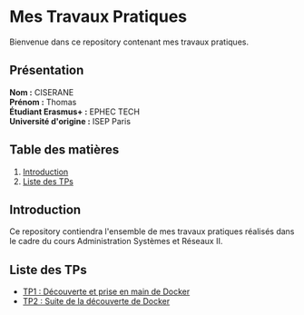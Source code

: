 # Mes Travaux Pratiques

Bienvenue dans ce repository contenant mes travaux pratiques.

## Présentation

**Nom :** CISERANE<br>
**Prénom :** Thomas<br>
**Étudiant Erasmus+ :** EPHEC TECH<br>
**Université d'origine :** ISEP Paris

## Table des matières

1. [Introduction](#introduction)
2. [Liste des TPs](#liste-des-tps)

## Introduction

Ce repository contiendra l'ensemble de mes travaux pratiques réalisés dans le cadre du cours Administration Systèmes et Réseaux II.

## Liste des TPs

- [TP1 : Découverte et prise en main de Docker](./Admin_II/TP1/TP1_reponses.md)
- [TP2 : Suite de la découverte de Docker](./Admin_II/TP2/TP2.md)
